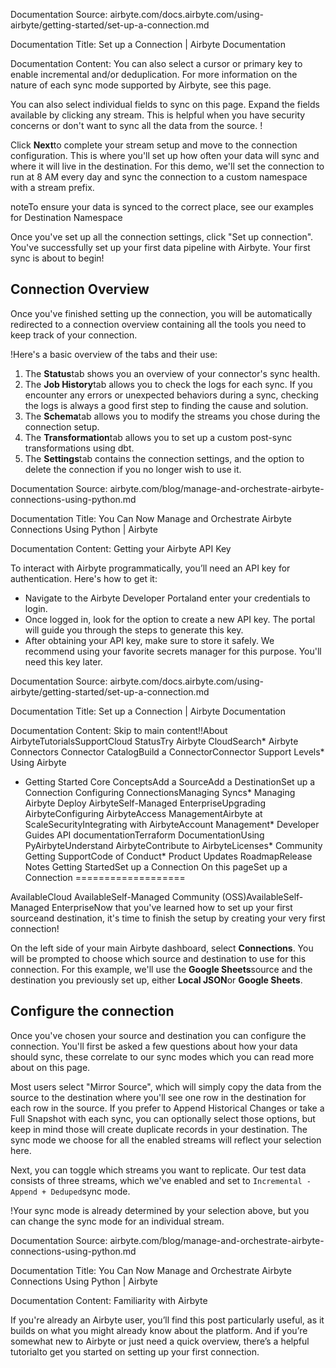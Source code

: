 Documentation Source:
airbyte.com/docs.airbyte.com/using-airbyte/getting-started/set-up-a-connection.md

Documentation Title:
Set up a Connection | Airbyte Documentation

Documentation Content:
You can also select a cursor or primary key to enable incremental and/or deduplication. For more information on the nature of each sync mode supported by Airbyte, see this page.

You can also select individual fields to sync on this page. Expand the fields available by clicking any stream. This is helpful when you have security concerns or don't want to sync all the data from the source.
!

Click **Next**to complete your stream setup and move to the connection configuration. This is where you'll set up how often your data will sync and where it will live in the destination. For this demo, we'll set the connection to run at 8 AM every day and sync the connection to a custom namespace with a stream prefix.

noteTo ensure your data is synced to the correct place, see our examples for Destination Namespace

Once you've set up all the connection settings, click "Set up connection". You've successfully set up your first data pipeline with Airbyte. Your first sync is about to begin!

Connection Overview​
--------------------

Once you've finished setting up the connection, you will be automatically redirected to a connection overview containing all the tools you need to keep track of your connection.

!Here's a basic overview of the tabs and their use:

1. The **Status**tab shows you an overview of your connector's sync health.
2. The **Job History**tab allows you to check the logs for each sync. If you encounter any errors or unexpected behaviors during a sync, checking the logs is always a good first step to finding the cause and solution.
3. The **Schema**tab allows you to modify the streams you chose during the connection setup.
4. The **Transformation**tab allows you to set up a custom post-sync transformations using dbt.
5. The **Settings**tab contains the connection settings, and the option to delete the connection if you no longer wish to use it.



Documentation Source:
airbyte.com/blog/manage-and-orchestrate-airbyte-connections-using-python.md

Documentation Title:
You Can Now Manage and Orchestrate Airbyte Connections Using Python | Airbyte

Documentation Content:
Getting your Airbyte API Key

To interact with Airbyte programmatically, you’ll need an API key for authentication. Here's how to get it:

* Navigate to the Airbyte Developer Portaland enter your credentials to login.
* Once logged in, look for the option to create a new API key. The portal will guide you through the steps to generate this key.
* After obtaining your API key, make sure to store it safely. We recommend using your favorite secrets manager for this purpose. You'll need this key later.



Documentation Source:
airbyte.com/docs.airbyte.com/using-airbyte/getting-started/set-up-a-connection.md

Documentation Title:
Set up a Connection | Airbyte Documentation

Documentation Content:
Skip to main content!!About AirbyteTutorialsSupportCloud StatusTry Airbyte CloudSearch* Airbyte Connectors
Connector CatalogBuild a ConnectorConnector Support Levels* Using Airbyte
* Getting Started
	Core ConceptsAdd a SourceAdd a DestinationSet up a Connection
Configuring ConnectionsManaging Syncs* Managing Airbyte
Deploy AirbyteSelf-Managed EnterpriseUpgrading AirbyteConfiguring AirbyteAccess ManagementAirbyte at ScaleSecurityIntegrating with AirbyteAccount Management* Developer Guides
API documentationTerraform DocumentationUsing PyAirbyteUnderstand AirbyteContribute to AirbyteLicenses* Community
Getting SupportCode of Conduct* Product Updates
RoadmapRelease Notes
Getting StartedSet up a Connection
On this pageSet up a Connection
===================

AvailableCloud AvailableSelf-Managed Community (OSS)AvailableSelf-Managed EnterpriseNow that you've learned how to set up your first sourceand destination, it's time to finish the setup by creating your very first connection!

On the left side of your main Airbyte dashboard, select **Connections**. You will be prompted to choose which source and destination to use for this connection. For this example, we'll use the **Google Sheets**source and the destination you previously set up, either **Local JSON**or **Google Sheets**.

Configure the connection​
-------------------------

Once you've chosen your source and destination you can configure the connection. You'll first be asked a few questions about how your data should sync, these correlate to our sync modes which you can read more about on this page.

Most users select "Mirror Source", which will simply copy the data from the source to the destination where you'll see one row in the destination for each row in the source. If you prefer to Append Historical Changes or take a Full Snapshot with each sync, you can optionally select those options, but keep in mind those will create duplicate records in your destination. The sync mode we choose for all the enabled streams will reflect your selection here.

Next, you can toggle which streams you want to replicate. Our test data consists of three streams, which we've enabled and set to `Incremental - Append + Deduped`sync mode.

!Your sync mode is already determined by your selection above, but you can change the sync mode for an individual stream.



Documentation Source:
airbyte.com/blog/manage-and-orchestrate-airbyte-connections-using-python.md

Documentation Title:
You Can Now Manage and Orchestrate Airbyte Connections Using Python | Airbyte

Documentation Content:
Familiarity with Airbyte

If you're already an Airbyte user, you’ll find this post particularly useful, as it builds on what you might already know about the platform. And if you’re somewhat new to Airbyte or just need a quick overview, there’s a helpful tutorialto get you started on setting up your first connection.



